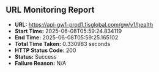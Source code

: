 ## URL Monitoring Report

- **URL:** https://api-gw1-prod1.fisglobal.com/gw/v1/health
- **Start Time:** 2025-06-08T05:59:24.834119
- **End Time:** 2025-06-08T05:59:25.165102
- **Total Time Taken:** 0.330983 seconds
- **HTTP Status Code:** 200
- **Status:** Success
- **Failure Reason:** N/A
